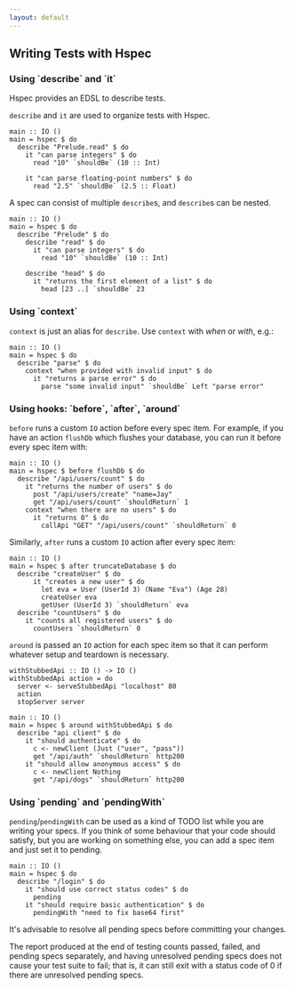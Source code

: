```yaml
---
layout: default
---
```


## Writing Tests with Hspec

### Using \`describe\` and \`it\`

Hspec provides an EDSL to describe tests.

`describe` and `it` are used to organize tests with Hspec.

```hspec
main :: IO ()
main = hspec $ do
  describe "Prelude.read" $ do
    it "can parse integers" $ do
      read "10" `shouldBe` (10 :: Int)

    it "can parse floating-point numbers" $ do
      read "2.5" `shouldBe` (2.5 :: Float)
```

A spec can consist of multiple `describe`s, and `describe`s can be nested.

```hspec
main :: IO ()
main = hspec $ do
  describe "Prelude" $ do
    describe "read" $ do
      it "can parse integers" $ do
        read "10" `shouldBe` (10 :: Int)

    describe "head" $ do
      it "returns the first element of a list" $ do
        head [23 ..] `shouldBe` 23
```

### Using \`context\`

`context` is just an alias for `describe`.  Use `context` with *when* or
*with*, e.g.:


```hspec
main :: IO ()
main = hspec $ do
  describe "parse" $ do
    context "when provided with invalid input" $ do
      it "returns a parse error" $ do
        parse "some invalid input" `shouldBe` Left "parse error"
```

### Using hooks: \`before\`, \`after\`, \`around\`

`before` runs a custom `IO` action before every spec item. For example, if you
have an action `flushDb` which flushes your database, you can run it before
every spec item with:

```hspec
main :: IO ()
main = hspec $ before flushDb $ do
  describe "/api/users/count" $ do
    it "returns the number of users" $ do
      post "/api/users/create" "name=Jay"
      get "/api/users/count" `shouldReturn` 1
    context "when there are no users" $ do
      it "returns 0" $ do
        callApi "GET" "/api/users/count" `shouldReturn` 0
```

Similarly, `after` runs a custom `IO` action after every spec item:

```hspec
main :: IO ()
main = hspec $ after truncateDatabase $ do
  describe "createUser" $ do
      it "creates a new user" $ do
        let eva = User (UserId 3) (Name "Eva") (Age 28)
        createUser eva
        getUser (UserId 3) `shouldReturn` eva
  describe "countUsers" $ do
    it "counts all registered users" $ do
      countUsers `shouldReturn` 0
```

`around` is passed an `IO` action for each spec item so that it can perform
whatever setup and teardown is necessary.

```hspec
withStubbedApi :: IO () -> IO ()
withStubbedApi action = do
  server <- serveStubbedApi "localhost" 80
  action
  stopServer server

main :: IO ()
main = hspec $ around withStubbedApi $ do
  describe "api client" $ do
    it "should authenticate" $ do
      c <- newClient (Just ("user", "pass"))
      get "/api/auth" `shouldReturn` http200
    it "should allow anonymous access" $ do
      c <- newClient Nothing
      get "/api/dogs" `shouldReturn` http200
```

### Using \`pending\` and \`pendingWith\`

`pending`/`pendingWith` can be used as a kind of TODO list while you are
writing your specs.  If you think of some behaviour that your code should
satisfy, but you are working on something else, you can add a spec item and
just set it to pending.

```hspec
main :: IO ()
main = hspec $ do
  describe "/login" $ do
    it "should use correct status codes" $ do
      pending
    it "should require basic authentication" $ do
      pendingWith "need to fix base64 first"
```

It's advisable to resolve all pending specs before committing your changes.

The report produced at the end of testing counts passed, failed, and pending
specs separately, and having unresolved pending specs does not cause your test
suite to fail; that is, it can still exit with a status code of 0 if there are
unresolved pending specs.
